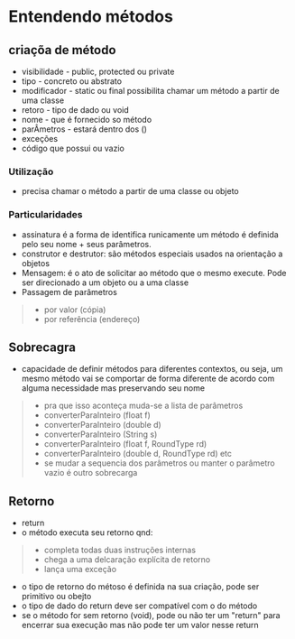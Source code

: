 # Entendendo métodos
## criaçõa de método
- visibilidade - public, protected ou private 
- tipo - concreto ou abstrato
- modificador - static ou final possibilita chamar um método a partir de uma classe 
- retoro - tipo de dado ou void
- nome - que é fornecido so método
- parÂmetros - estará dentro dos ()
- exceções
- código que possui ou vazio
### Utilização
- precisa chamar o método a partir de uma classe ou objeto
### Particularidades
- assinatura é a forma de identifica runicamente um método é definida pelo seu nome + seus parâmetros.
- construtor e destrutor: são métodos especiais usados na orientação a objetos
- Mensagem: é o ato de solicitar ao método que o mesmo execute. Pode ser direcionado a um objeto ou a uma classe
- Passagem de parâmetros
>- por valor (cópia)
>- por referência (endereço)

## Sobrecagra
- capacidade de definir métodos para diferentes contextos, ou seja, um mesmo método vai se comportar de forma diferente de acordo com alguma necessidade mas preservando seu nome
>- pra que isso aconteça muda-se a lista de parâmetros 
>- converterParaInteiro (float f)
>- converterParaInteiro (double d)
>- converterParaInteiro (String s)
>- converterParaInteiro (float f, RoundType rd)
>- converterParaInteiro (double d, RoundType rd) etc
>- se mudar a sequencia dos parâmetros ou manter o parâmetro vazio é outro sobrecarga

## Retorno
- return
- o método executa seu retorno qnd:
>- completa todas duas instruções internas
>- chega a uma delcaração explícita de retorno
>- lança uma exceção
- o tipo de retorno do métoso é definida na sua criação, pode ser primitivo ou obejto
- o tipo de dado do return deve ser compatível com o do método
- se o método for sem retorno (void), pode ou não ter um "return" para encerrar sua execução mas não pode ter um valor nesse return
